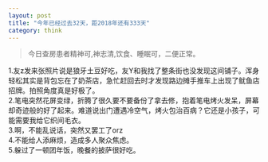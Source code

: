 ```yaml
---
layout: post
title: "今年已经过去32天，距2018年还有333天"
category: think
---
```


> 今日查房患者精神可,神志清,饮食、睡眠可，二便正常。  

1.友z发来张照片说是狼牙土豆好吃，友Y和我找了整条街也没发现这间铺子。浑身轻松其实是背包忘在了奶茶店，急忙赶回去时才发现路边摊手推车上出现了鱿鱼店招牌。拍照角度真是好极了。  
2.笔电突然花屏变绿，折腾了很久要不要备份了拿去修，抱着笔电烤火发呆，屏幕却奇迹般的好了起来。难道说出门遭遇冷空气，烤火包治百病？它还是小孩子，可能需要我给它织间毛衣。  
3.啊，不能乱说话，突然又罢工了orz  
4.不能给人添麻烦，造成多人聚众焦虑。  
5.躲过了一顿团年饭，晚餐的披萨很好吃。  
